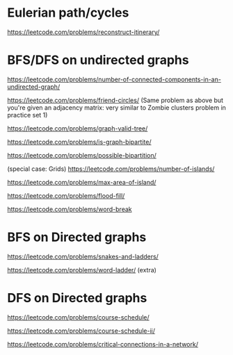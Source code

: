 # Eulerian path/cycles
https://leetcode.com/problems/reconstruct-itinerary/


# BFS/DFS on undirected graphs
https://leetcode.com/problems/number-of-connected-components-in-an-undirected-graph/

https://leetcode.com/problems/friend-circles/ (Same problem as above but you're given an adjacency matrix: very similar to Zombie clusters problem in practice set 1)

https://leetcode.com/problems/graph-valid-tree/

https://leetcode.com/problems/is-graph-bipartite/

https://leetcode.com/problems/possible-bipartition/

(special case: Grids)
https://leetcode.com/problems/number-of-islands/

https://leetcode.com/problems/max-area-of-island/

https://leetcode.com/problems/flood-fill/

https://leetcode.com/problems/word-break
# BFS on Directed graphs
https://leetcode.com/problems/snakes-and-ladders/

https://leetcode.com/problems/word-ladder/ (extra)
# DFS on Directed graphs
https://leetcode.com/problems/course-schedule/

https://leetcode.com/problems/course-schedule-ii/

https://leetcode.com/problems/critical-connections-in-a-network/

